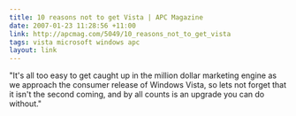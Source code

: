 ```yaml
---
title: 10 reasons not to get Vista | APC Magazine
date: 2007-01-23 11:28:56 +11:00
link: http://apcmag.com/5049/10_reasons_not_to_get_vista
tags: vista microsoft windows apc
layout: link
---
```

"It's all too easy to get caught up in the million dollar marketing engine as we approach the consumer release of Windows Vista, so lets not forget that it isn't the second coming, and by all counts is an upgrade you can do without."
